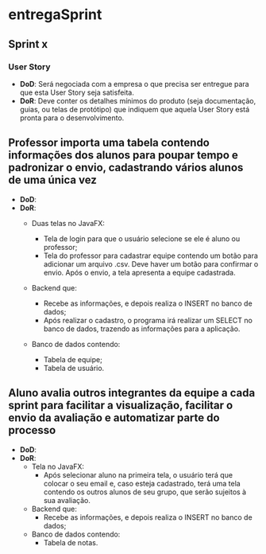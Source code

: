 # entregaSprint

## Sprint x

### User Story

- **DoD**: Será negociada com a empresa o que precisa ser entregue para que esta User Story seja satisfeita.
- **DoR**: Deve conter os detalhes mínimos do produto (seja documentação, guias, ou telas de protótipo) que indiquem que aquela User Story está pronta para o desenvolvimento.

## Professor importa uma tabela contendo informações dos alunos para poupar tempo e padronizar o envio, cadastrando vários alunos de uma única vez

- **DoD**:
- **DoR**:
    - Duas telas no JavaFX:
        - Tela de login para que o usuário selecione se ele é aluno ou professor;
        - Tela do professor para cadastrar equipe contendo um botão para adicionar um arquivo .csv. Deve haver um botão para confirmar o envio. Após o envio, a tela apresenta a equipe cadastrada.

    - Backend que:
        -  Recebe as informações, e depois realiza o INSERT no banco de dados;
        -  Após realizar o cadastro, o programa irá realizar um SELECT no banco de dados, trazendo as informações para a aplicação.
    - Banco de dados contendo:
        -  Tabela de equipe;
        -  Tabela de usuário.

## Aluno avalia outros integrantes da equipe a cada sprint para facilitar a visualização, facilitar o envio da avaliação e automatizar parte do processo

- **DoD**: 
- **DoR**:
  - Tela no JavaFX:
      - Após selecionar aluno na primeira tela, o usuário terá que colocar o seu email e, caso esteja cadastrado, terá uma tela contendo os outros alunos de seu grupo, que serão sujeitos à sua avaliação.
  - Backend que:
      -  Recebe as informações, e depois realiza o INSERT no banco de dados;
  - Banco de dados contendo:
      -  Tabela de notas.
